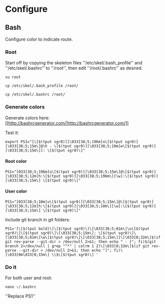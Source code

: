 # Configure

## Bash

Configure color to indicate route.

### Root

Start off by copying the skeleton files ''/etc/skel/.bash_profile'' and ''/etc/skel/.bashrc'' to ''/root'', then edit ''/root/.bashrc'' as desired.
```
su root

cp /etc/skel/.bash_profile /root/

cp /etc/skel/.bashrc /root/
```

### Generate colors

Generate colors here: [[http://bashrcgenerator.com/|http://bashrcgenerator.com/]]

Test it:
```
export PS1="[\[$(tput sgr0)][\033[38;5;196m]u\[$(tput sgr0)][\033[38;5;15m\]@\h - \[$(tput sgr0)][\033[38;5;10m]w\[$(tput sgr0)][\033[38;5;15m\]]: \[$(tput sgr0)\]"
```

#### Root color

```
PS1="[033[38;5;196m]u\[$(tput sgr0)][\033[38;5;15m\]@\[$(tput sgr0)][\033[38;5;12m]h:\[$(tput sgr0)][\033[38;5;196m\][\w]:\[$(tput sgr0)][\033[38;5;15m\] \[$(tput sgr0)\]"
```

#### User color

```
PS1="[033[38;5;10m]u\[$(tput sgr0)][\033[38;5;15m\]@\[$(tput sgr0)][\033[38;5;12m]h:\[$(tput sgr0)][\033[38;5;10m\][\w]:\[$(tput sgr0)][\033[38;5;15m\] \[$(tput sgr0)\]"
```

Include git branch in git folders:
```
PS1='[\[$(tput bold)\]\[$(tput sgr0)\]\[\033[38;5;81m\]\u\[$(tput sgr0)\]\[$(tput sgr0)\]\[\033[38;5;15m\]: \[$(tput sgr0)\]\[\033[38;5;81m\]\w\[$(tput sgr0)\]\[\033[38;5;15m\]]\[\033[0;32m\]$(if git rev-parse --git-dir > /dev/null 2>&1; then echo " - ["; fi)$(git branch 2>/dev/null | grep "^*" | colrm 1 2)\[\033[0;32m\]$(if git rev-parse --git-dir > /dev/null 2>&1; then echo "]"; fi)\[\033[0m\033[0;15m\] \\$\[$(tput sgr0)\] '
```

### Do it

For both user and root:

```
nano ~/.bashrc
```

''Replace PS1''

